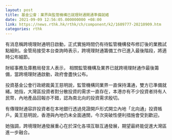 ```yaml
---
layout: post
title: 基金公會：業界與監管機構已就理財通開通準備就緒
date: 2021-09-09 12:56:05.000000000 +08:00
link: https://news.rthk.hk/rthk/ch/component/k2/1609777-20210909.htm
categories: rthk
---
```


有消息稱跨境理財通明日啟動，正式實施時間仍有待監管機構發布修訂後的業務試點細則。金管局接受本台查詢時表示，跨境理財通籌備工作已進入最後階段，將適時公布細節。

財經事務及庫務局發言人表示， 相關監管機構及業界已就跨境理財通作最後籌備，當跨境理財通啟動，政府會盡快公布。

投資基金公會行政總裁黃王慈明說，監管機構同業界一直保持溝通，雙方已準備就緒。她指，大灣區投資者對分散投資的需求一直存在，本港亦有不少投資者持有人民幣，內地產品回報亦不錯，認為南北向的投資需求殷切。

有傳理財通容許投資者在本地銀行透過見證開戶形式開立內地「北向通」投資帳戶。黃王慈明說，香港與內地仍未全面通關，今次突破性便利措施會受到歡迎。

她強調，跨境理財通發展重心在於深化各項互聯互通發展，期望最終能促進大灣區進一步融合。
